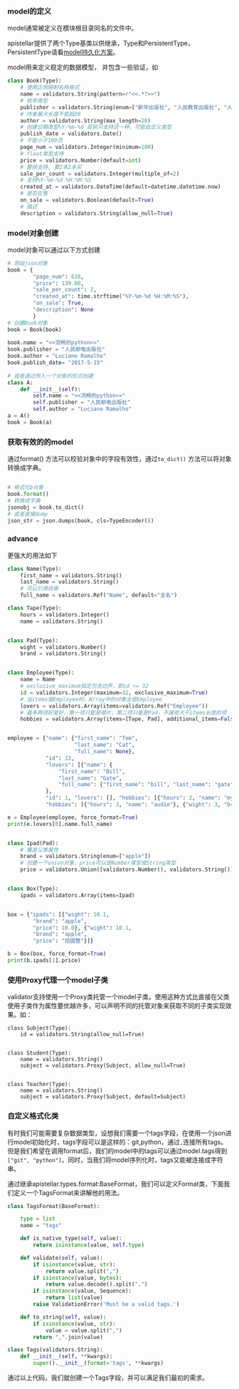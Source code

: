 ### model的定义
model通常被定义在模块根目录同名的文件中。

apistellar提供了两个Type基类以供继承，Type和PersistentType，PersistentType请看[model持久化方案](https://github.com/ShichaoMa/apistellar/wiki/model%E6%8C%81%E4%B9%85%E5%8C%96%E6%96%B9%E6%A1%88)。

model用来定义稳定的数据模型， 并包含一些验证，如
```python
class Book(Type):
    # 使用正则限制名称格式
    name = validators.String(pattern=r"<<.*?>>")
    # 枚举类型
    publisher = validators.String(enum=["新华出版社", "人民教育出版社", "人民邮电出版社"])
    # 作者最大长度不能超20
    author = validators.String(max_length=20)
    # 创建日期类型%Y-%m-%d 目前只支持这一种，可能自定义类型
    publish_date = validators.Date()
    # 不能小于100页
    page_num = validators.Integer(minimum=100)
    # float类型支持
    price = validators.Number(default=int)
    # 整除支持, 要2本2本买
    sale_per_count = validators.Integer(multiple_of=2)
    # 支持%Y-%m-%d %H:%M:%S
    created_at = validators.DateTime(default=datetime.datetime.now)
    # 是否在售
    on_sale = validators.Boolean(default=True)
    # 描述
    description = validators.String(allow_null=True)
```
### model对象创建
model对象可以通过以下方式创建
```python
# 原始json对象
book = {
        "page_num": 628,
        "price": 139.00,
        "sale_per_count": 2,
        "created_at": time.strftime("%Y-%m-%d %H:%M:%S"),
        "on_sale": True,
        "description": None
        }
# 创建Book对象
book = Book(book)
 
book.name = "<<流畅的python>>"
book.publisher = "人民邮电出版社"
book.author = "Luciano Ramalho"
book.publish_date= "2017-5-15"
 
# 或者通过传入一个对象的形式创建
class A:
    def __init__(self):
        self.name = "<<流畅的python>>"
        self.publisher = "人民邮电出版社"
        self.author = "Luciano Ramalho"
a = A()
book = Book(a)
```
### 获取有效的的model
通过format() 方法可以校验对象中的字段有效性，通过`to_dict()` 方法可以将对象转换成字典。
```python

# 格式化b对象
book.format()
# 转换成字典
jsonobj = book.to_dict()
# 或者直接dump
json_str = json.dumps(book, cls=TypeEncoder())
```
### advance
更强大的用法如下
```python
class Name(Type):
    first_name = validators.String()
    last_name = validators.String()
    # 可以引用自身
    full_name = validators.Ref("Name", default="全名")

class Tape(Type):
    hours = validators.Integer()
    name = validators.String()


class Pad(Type):
    wight = validators.Number()
    brand = validators.String()


class Employee(Type):
    name = Name
    # exclusive_maximum指定包含边界，即id <= 32
    id = validators.Integer(maximum=32, exclusive_maximum=True)
    # 当items是Employee时，Array中的对象全是Employee
    lovers = validators.Array(items=validators.Ref("Employee"))
    # 最多两项好爱好，第一项只能是唱片，第二项只能是Pad，不接受大于items长度的项
    hobbies = validators.Array(items=[Tape, Pad], additional_items=False)


employee = {"name": {"first_name": "Tom",
                     "last_name": "Cat",
                     "full_name": None},
            "id": 13,
            "lovers": [{"name": {
                "first_name": "Bill",
                "last_name": "Gate",
                "full_name": {"first_name": "bill", "last_name": "gate"}
            },
            "id": 1, "lovers": [], "hobbies": [{"hours": 2, "name": "my heart will go on "}]}],
            "hobbies": [{"hours": 3, "name": "audio"}, {"wight": 3, "brand": "apple"}]}

e = Employee(employee, force_format=True)
print(e.lovers[0].name.full_name)


class Ipad(Pad):
    # 覆盖父类属性
    brand = validators.String(enum=["apple"])
    # 创建一个union对象，price可以是Number类型或String类型
    price = validators.Union([validators.Number(), validators.String()])


class Box(Type):
    ipads = validators.Array(items=Ipad)


box = {"ipads": [{"wight": 10.1,
        "brand": "apple",
        "price": 10.0}, {"wight": 10.1,
        "brand": "apple",
        "price": "拾圆整"}]}

b = Box(box, force_format=True)
print(b.ipads[1].price)

```

### 使用Proxy代理一个model子类
validator支持使用一个Proxy类托管一个model子类。使用这种方式比直接在父类使用子类作为属性要优越许多，可以声明不同的托管对象来获取不同的子类实现效果。如：
```
class Subject(Type):
    id = validators.String(allow_null=True)
 
 
class Student(Type):
    name = validators.String()
    subject = validators.Proxy(Subject, allow_null=True)
 
 
class Teacher(Type):
    name = validators.String()
    subject = validators.Proxy(Subject, default=Subject)
```

### 自定义格式化类
有时我们可能需要复杂数据类型，设想我们需要一个tags字段，在使用一个json进行model初始化时，tags字段可以是这样的：git,python，通过`,`连接所有tags。但是我们希望在调用format后，我们的model中的tags可以通过model.tags得到`["git", "python"]`，同时，当我们将model序列化时，tags又能被连接成字符串。

通过继承apistellar.types.format:BaseFormat，我们可以定义Format类，下面我们定义一个TagsFormat来讲解他的用法。
```python
class TagsFormat(BaseFormat):

    type = list
    name = "tags"

    def is_native_type(self, value):
        return isinstance(value, self.type)

    def validate(self, value):
        if isinstance(value, str):
            return value.split(",")
        if isinstance(value, bytes):
            return value.decode().split(",")
        if isinstance(value, Sequence):
            return list(value)
        raise ValidationError('Must be a valid tags.')

    def to_string(self, value):
        if isinstance(value, str):
            value = value.split(",")
        return ",".join(value)

class Tags(validators.String):
    def __init__(self, **kwargs):
        super().__init__(format='tags', **kwargs)

```
通过以上代码，我们就创建一个Tags字段，并可以满足我们最初的需求。

